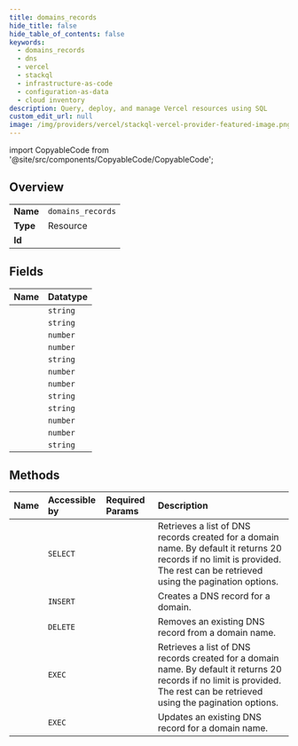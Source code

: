 ```yaml
---
title: domains_records
hide_title: false
hide_table_of_contents: false
keywords:
  - domains_records
  - dns
  - vercel    
  - stackql
  - infrastructure-as-code
  - configuration-as-data
  - cloud inventory
description: Query, deploy, and manage Vercel resources using SQL
custom_edit_url: null
image: /img/providers/vercel/stackql-vercel-provider-featured-image.png
---
```


import CopyableCode from '@site/src/components/CopyableCode/CopyableCode';




## Overview
<table><tbody>
<tr><td><b>Name</b></td><td><code>domains_records</code></td></tr>
<tr><td><b>Type</b></td><td>Resource</td></tr>
<tr><td><b>Id</b></td><td><CopyableCode code="vercel.dns.domains_records" /></td></tr>
</tbody></table>

## Fields
| Name | Datatype |
|:-----|:---------|
| <CopyableCode code="id" /> | `string` |
| <CopyableCode code="name" /> | `string` |
| <CopyableCode code="created" /> | `number` |
| <CopyableCode code="createdAt" /> | `number` |
| <CopyableCode code="creator" /> | `string` |
| <CopyableCode code="mxPriority" /> | `number` |
| <CopyableCode code="priority" /> | `number` |
| <CopyableCode code="slug" /> | `string` |
| <CopyableCode code="type" /> | `string` |
| <CopyableCode code="updated" /> | `number` |
| <CopyableCode code="updatedAt" /> | `number` |
| <CopyableCode code="value" /> | `string` |
## Methods
| Name | Accessible by | Required Params | Description |
|:-----|:--------------|:----------------|:------------|
| <CopyableCode code="get_records" /> | `SELECT` | <CopyableCode code="domain, teamId" /> | Retrieves a list of DNS records created for a domain name. By default it returns 20 records if no limit is provided. The rest can be retrieved using the pagination options. |
| <CopyableCode code="create_record" /> | `INSERT` | <CopyableCode code="domain, teamId, data__type" /> | Creates a DNS record for a domain. |
| <CopyableCode code="remove_record" /> | `DELETE` | <CopyableCode code="domain, recordId, teamId" /> | Removes an existing DNS record from a domain name. |
| <CopyableCode code="_get_records" /> | `EXEC` | <CopyableCode code="domain, teamId" /> | Retrieves a list of DNS records created for a domain name. By default it returns 20 records if no limit is provided. The rest can be retrieved using the pagination options. |
| <CopyableCode code="update_record" /> | `EXEC` | <CopyableCode code="recordId, teamId" /> | Updates an existing DNS record for a domain name. |
